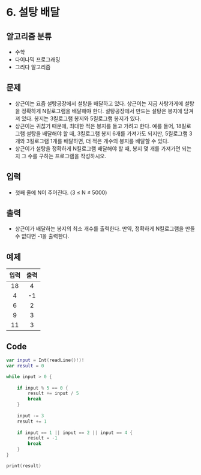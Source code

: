 # 6. 설탕 배달
## 알고리즘 분류
* 수학
* 다이나믹 프로그래밍
* 그리다 알고리즘

## 문제
* 상근이는 요즘 설탕공장에서 설탕을 배달하고 있다. 상근이는 지금 사탕가게에 설탕을 정확하게 N킬로그램을 배달해야 한다. 설탕공장에서 만드는 설탕은 봉지에 담겨져 있다. 봉지는 3킬로그램 봉지와 5킬로그램 봉지가 있다.
* 상근이는 귀찮기 때문에, 최대한 적은 봉지를 들고 가려고 한다. 예를 들어, 18킬로그램 설탕을 배달해야 할 때, 3킬로그램 봉지 6개를 가져가도 되지만, 5킬로그램 3개와 3킬로그램 1개를 배달하면, 더 적은 개수의 봉지를 배달할 수 있다.
* 상근이가 설탕을 정확하게 N킬로그램 배달해야 할 때, 봉지 몇 개를 가져가면 되는지 그 수를 구하는 프로그램을 작성하시오.

## 입력
* 첫째 줄에 N이 주어진다. (3 ≤ N ≤ 5000)

## 출력
* 상근이가 배달하는 봉지의 최소 개수를 출력한다. 만약, 정확하게 N킬로그램을 만들 수 없다면 -1을 출력한다.

## 예제
|입력|출력|
|:---:|:---:|
|18|4|
|4|-1|
|6|2|
|9|3|
|11|3|
 
## Code
```swift
var input = Int(readLine()!)!
var result = 0

while input > 0 {
    
    if input % 5 == 0 {
        result += input / 5
        break
    }
    
    input -= 3
    result += 1
    
    if input == 1 || input == 2 || input == 4 {
        result = -1
        break
    }
}

print(result)
```
